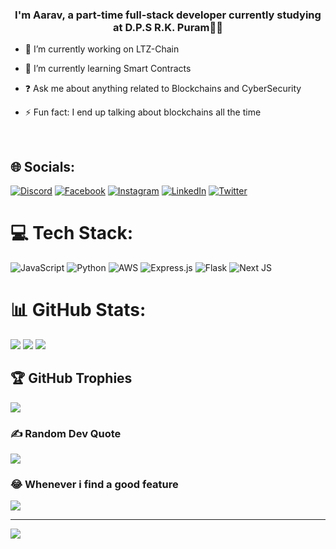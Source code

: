 ### <div align="center">I'm Aarav, a part-time full-stack developer currently studying at D.P.S R.K. Puram👨‍💻</div>  
  

- 🔭 I’m currently working on LTZ-Chain  
  

- 🌱 I’m currently learning Smart Contracts  
  

- ❓ Ask me about anything related to Blockchains and CyberSecurity  
  

- ⚡ Fun fact: I end up talking about blockchains all the time   
  

<br/>

## 🌐 Socials:
[![Discord](https://img.shields.io/badge/Discord-%237289DA.svg?logo=discord&logoColor=white)](https://discord.gg/j6mPns8s9E) [![Facebook](https://img.shields.io/badge/Facebook-%231877F2.svg?logo=Facebook&logoColor=white)](https://facebook.com/aarav.dayal) [![Instagram](https://img.shields.io/badge/Instagram-%23E4405F.svg?logo=Instagram&logoColor=white)](https://instagram.com/lumatozer) [![LinkedIn](https://img.shields.io/badge/LinkedIn-%230077B5.svg?logo=linkedin&logoColor=white)](https://linkedin.com/in/aarav-dayal-a6495522a) [![Twitter](https://img.shields.io/badge/Twitter-%231DA1F2.svg?logo=Twitter&logoColor=white)](https://twitter.com/@lumatozer) 

# 💻 Tech Stack:
 ![JavaScript](https://img.shields.io/badge/javascript-%23323330.svg?style=for-the-badge&logo=javascript&logoColor=%23F7DF1E) ![Python](https://img.shields.io/badge/python-3670A0?style=for-the-badge&logo=python&logoColor=ffdd54) ![AWS](https://img.shields.io/badge/AWS-%23FF9900.svg?style=for-the-badge&logo=amazon-aws&logoColor=white) ![Express.js](https://img.shields.io/badge/express.js-%23404d59.svg?style=for-the-badge&logo=express&logoColor=%2361DAFB) ![Flask](https://img.shields.io/badge/flask-%23000.svg?style=for-the-badge&logo=flask&logoColor=white) ![Next JS](https://img.shields.io/badge/Next-black?style=for-the-badge&logo=next.js&logoColor=white)

# 📊 GitHub Stats:
![](https://github-readme-stats.vercel.app/api?username=aludayalu&theme=nightowl&hide_border=false&include_all_commits=false&count_private=false)
![](https://github-readme-streak-stats.herokuapp.com/?user=aludayalu&theme=nightowl&hide_border=false)
![](https://github-readme-stats.vercel.app/api/top-langs/?username=aludayalu&theme=nightowl&hide_border=false&include_all_commits=false&count_private=false&layout=compact)

## 🏆 GitHub Trophies
![](https://github-profile-trophy.vercel.app/?username=aludayalu&theme=radical&no-frame=false&no-bg=true&margin-w=4)

### ✍️ Random Dev Quote
![](https://quotes-github-readme.vercel.app/api?type=horizontal&theme=radical)

### 😂 Whenever i find a good feature
![](https://github.com/aludayalu/aludayalu/blob/main/blockchain-youre-going.gif)

---
[![](https://visitcount.itsvg.in/api?id=aludayalu&icon=0&color=0)](https://visitcount.itsvg.in)



